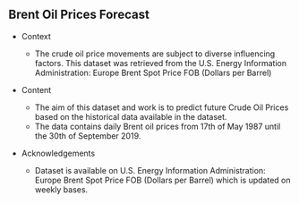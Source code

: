 ## Brent Oil Prices Forecast

- Context
  - The crude oil price movements are subject to diverse influencing factors. This dataset was retrieved from the   U.S. Energy Information Administration: Europe Brent Spot Price FOB (Dollars per Barrel)

- Content
  - The aim of this dataset and work is to predict future Crude Oil Prices based on the historical data available in the dataset.
  - The data contains daily Brent oil prices from 17th of May 1987 until the 30th of September 2019.

- Acknowledgements
  - Dataset is available on U.S. Energy Information Administration: Europe Brent Spot Price FOB (Dollars per Barrel) which is updated on weekly bases.
